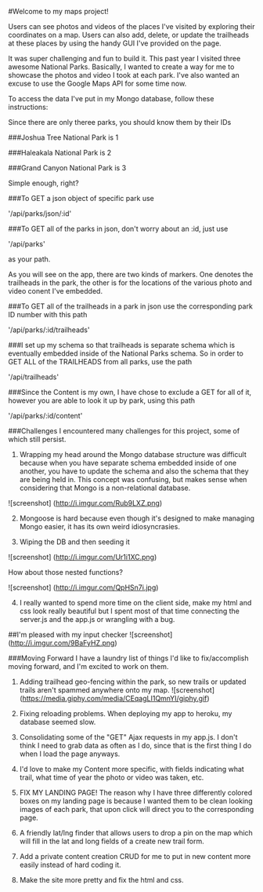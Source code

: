 #Welcome to my maps project! 

Users can see photos and videos of the places I've visited by exploring their coordinates on a map. Users can also add,  delete, or update the trailheads at these places by using the handy GUI I've provided on the page.  

It was super challenging and fun to build it. This past year I visited three awesome National Parks. Basically, I wanted to create a way for me to showcase the photos and video I took at each park. I've also wanted an excuse to use the Google Maps API for some time now. 

To access the data I've put in my Mongo database, follow these instructions: 

Since there are only theree parks, you should know them by their IDs

###Joshua Tree National Park is 1

###Haleakala National Park is 2

###Grand Canyon National Park is 3

Simple enough, right? 


<!-- Routes -->

###To GET a json object of specific park use 

'/api/parks/json/:id'


###To GET all of the parks in json, don't worry about an :id, just use 

'/api/parks'

as your path. 


As you will see on the app, there are two kinds of markers. One denotes the trailheads in the park, the other is for the locations of the various photo and video conent I've embedded.

###To GET all of the trailheads in a park in json use the corresponding park ID number with this path

'/api/parks/:id/trailheads'


###I set up my schema so that trailheads is separate schema which is eventually embedded inside of the National Parks schema. 
So in order to GET ALL of the TRAILHEADS from all parks, use the path

'/api/trailheads'


###Since the Content is my own, I have chose to exclude a GET for all of it, however you are able to look it up by park, using this path

'/api/parks/:id/content'




###Challenges
I encountered many challenges for this project, some of which still persist. 

1) Wrapping my head around the Mongo database structure was difficult because when you have separate schema embedded inside of one another, you have to update the schema and also the schema that they are being held in. This concept was confusing, but makes sense when considering that Mongo is a non-relational database.

![screenshot]
(http://i.imgur.com/Rub9LXZ.png)

2) Mongoose is hard because even though it's designed to make managing Mongo easier, it has its own weird idiosyncrasies.

3) Wiping the DB and then seeding it

![screenshot]
(http://i.imgur.com/Ur1i1XC.png)

How about those nested functions? 

![screenshot]
(http://i.imgur.com/QpHSn7i.jpg)

4) I really wanted to spend more time on the client side, make my html and css look really beautiful but I spent most of that time connecting the server.js and the app.js or wrangling with a bug.


##I'm pleased with my input checker
![screenshot]
(http://i.imgur.com/9BaFyHZ.png)


###Moving Forward
I have a laundry list of things I'd like to fix/accomplish moving forward, and I'm excited to work on them.

1) Adding trailhead geo-fencing within the park, so new trails or updated trails aren't spammed anywhere onto my map.
![screenshot]
(https://media.giphy.com/media/CEqagLI1QmnYI/giphy.gif)

2) Fixing reloading problems. When deploying my app to heroku, my database seemed slow. 

3) Consolidating some of the "GET" Ajax requests in my app.js. I don't think I need to grab data as often as I do, since that is the first thing I do when I load the page anyways. 

4) I'd love to make my Content more specific, with fields indicating what trail, what time of year the photo or video was taken, etc.

5) FIX MY LANDING PAGE! The reason why I have three differently colored boxes on my landing page is because I wanted them to be clean looking images of each park, that upon click will direct you to the corresponding page.

6) A friendly lat/lng finder that allows users to drop a pin on the map which will fill in the lat and long fields of a create new trail form. 

7) Add a private content creation CRUD for me to put in new content more easily instead of hard coding it. 

8) Make the site more pretty and fix the html and css. 








